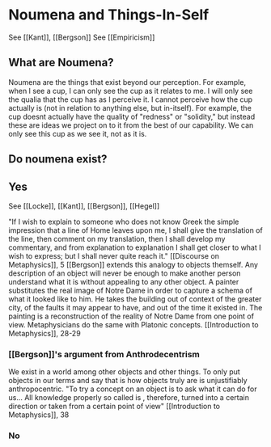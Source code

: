 # Noumena and Things-In-Self
See [[Kant]], [[Bergson]]
See [[Empiricism]]

## What are Noumena?
Noumena are the things that exist beyond our perception. For example, when I see a cup, I can only see the cup as it relates to me. I will only see the qualia that the cup has as I perceive it. I cannot perceive how the cup actually is (not in relation to anything else, but in-itself).
For example, the cup doesnt actually have the quality of "redness" or "solidity," but instead these are ideas we project on to it from the best of our capability. We can only see this cup as we see it, not as it is.



## Do noumena exist?

## Yes
See [[Locke]], [[Kant]], [[Bergson]], [[Hegel]]

"If I wish to explain to someone who does not know Greek the simple impression that a line of Home leaves upon me, I shall give the translation of the line,  then comment on my translation, then I shall develop my commentary, and from explanation to explanation I shall get closer to what I wish to express; but I shall never quite reach it." [[Discourse on Metaphysics]], 5
	[[Bergson]] extends this analogy to objects themself. Any description of an object will never be enough to make another person understand what it is without appealing to any other object.
	A painter substitutes the real image of Notre Dame in order to capture a schema of what it looked like to him. He takes the building out of context of the greater city, of the faults it may appear to have, and out of the time it existed in. The painting is a reconstruction of the reality of Notre Dame from one point of view. Metaphysicians do the same with Platonic concepts. [[Introduction to Metaphysics]], 28-29

### [[Bergson]]'s argument from Anthrodecentrism
We exist in a world among other objects and other things. To only put objects in our terms and say that is how objects truly are is unjustifiably anthropocentric.
	"To try a concept on an object is to ask what it can do for us... All knowledge properly so called is , therefore, turned into a certain direction  or taken from a certain point of view" [[Introduction to Metaphysics]], 38

### No
